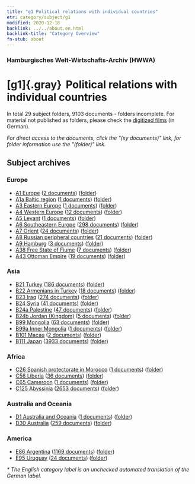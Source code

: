 ```yaml
---
title: "g1 Political relations with individual countries"
etr: category/subject/g1
modified: 2020-12-18
backlink: ../../about.en.html
backlink-title: "Category Overview"
fn-stub: about
---
```


### Hamburgisches Welt-Wirtschafts-Archiv (HWWA)
# [g1]{.gray}&#8201; Political relations with individual countries&#160; 





In total 29 subject folders, 9103 documents - folders incomplete.
For material not published as folders, please check the [digitized films](/film/h1_sh) (in German).

_For direct access to the documents, click the "(xy documents)" link, for folder information use the "(folder)" link._

## Subject archives



### Europe

- [A1 Europe](../../../geo/about.en.html#A1) (<a href="https://dfg-viewer.de/show/?tx_dlf[id]=https://pm20.zbw.eu/mets/sh/1408xx/140892/1444xx/144452/public.mets.en.xml" target="_blank">2 documents</a>) ([folder](http://purl.org/pressemappe20/folder/sh/140892,144452))
- [A1a Baltic region](../../../geo/about.en.html#A1a) (<a href="https://dfg-viewer.de/show/?tx_dlf[id]=https://pm20.zbw.eu/mets/sh/1408xx/140894/1444xx/144452/public.mets.en.xml" target="_blank">1 documents</a>) ([folder](http://purl.org/pressemappe20/folder/sh/140894,144452))
- [A3 Eastern Europe](../../../geo/about.en.html#A3) (<a href="https://dfg-viewer.de/show/?tx_dlf[id]=https://pm20.zbw.eu/mets/sh/1408xx/140896/1444xx/144452/public.mets.en.xml" target="_blank">1 documents</a>) ([folder](http://purl.org/pressemappe20/folder/sh/140896,144452))
- [A4 Western Europe](../../../geo/about.en.html#A4) (<a href="https://dfg-viewer.de/show/?tx_dlf[id]=https://pm20.zbw.eu/mets/sh/1408xx/140897/1444xx/144452/public.mets.en.xml" target="_blank">12 documents</a>) ([folder](http://purl.org/pressemappe20/folder/sh/140897,144452))
- [A5 Levant](../../../geo/about.en.html#A5) (<a href="https://dfg-viewer.de/show/?tx_dlf[id]=https://pm20.zbw.eu/mets/sh/1408xx/140898/1444xx/144452/public.mets.en.xml" target="_blank">1 documents</a>) ([folder](http://purl.org/pressemappe20/folder/sh/140898,144452))
- [A6 Southeastern Europe](../../../geo/about.en.html#A6) (<a href="https://dfg-viewer.de/show/?tx_dlf[id]=https://pm20.zbw.eu/mets/sh/1409xx/140900/1444xx/144452/public.mets.en.xml" target="_blank">298 documents</a>) ([folder](http://purl.org/pressemappe20/folder/sh/140900,144452))
- [A7 Orient](../../../geo/about.en.html#A7) (<a href="https://dfg-viewer.de/show/?tx_dlf[id]=https://pm20.zbw.eu/mets/sh/1409xx/140902/1444xx/144452/public.mets.en.xml" target="_blank">24 documents</a>) ([folder](http://purl.org/pressemappe20/folder/sh/140902,144452))
- [A8 Russian peripheral countries](../../../geo/about.en.html#A8) (<a href="https://dfg-viewer.de/show/?tx_dlf[id]=https://pm20.zbw.eu/mets/sh/1409xx/140904/1444xx/144452/public.mets.en.xml" target="_blank">21 documents</a>) ([folder](http://purl.org/pressemappe20/folder/sh/140904,144452))
- [A9 Hamburg](../../../geo/about.en.html#A9) (<a href="https://dfg-viewer.de/show/?tx_dlf[id]=https://pm20.zbw.eu/mets/sh/1409xx/140905/1444xx/144452/public.mets.en.xml" target="_blank">3 documents</a>) ([folder](http://purl.org/pressemappe20/folder/sh/140905,144452))
- [A38 Free State of Fiume](../../../geo/about.en.html#A38) (<a href="https://dfg-viewer.de/show/?tx_dlf[id]=https://pm20.zbw.eu/mets/sh/1410xx/141014/1444xx/144452/public.mets.en.xml" target="_blank">7 documents</a>) ([folder](http://purl.org/pressemappe20/folder/sh/141014,144452))
- [A43 Ottoman Empire](../../../geo/about.en.html#A43) (<a href="https://dfg-viewer.de/show/?tx_dlf[id]=https://pm20.zbw.eu/mets/sh/1410xx/141034/1444xx/144452/public.mets.en.xml" target="_blank">19 documents</a>) ([folder](http://purl.org/pressemappe20/folder/sh/141034,144452))

### Asia

- [B21 Turkey](../../../geo/about.en.html#B21) (<a href="https://dfg-viewer.de/show/?tx_dlf[id]=https://pm20.zbw.eu/mets/sh/1411xx/141111/1444xx/144452/public.mets.en.xml" target="_blank">186 documents</a>) ([folder](http://purl.org/pressemappe20/folder/sh/141111,144452))
- [B22 Armenians in Turkey](../../../geo/about.en.html#B22) (<a href="https://dfg-viewer.de/show/?tx_dlf[id]=https://pm20.zbw.eu/mets/sh/1411xx/141112/1444xx/144452/public.mets.en.xml" target="_blank">18 documents</a>) ([folder](http://purl.org/pressemappe20/folder/sh/141112,144452))
- [B23 Iraq](../../../geo/about.en.html#B23) (<a href="https://dfg-viewer.de/show/?tx_dlf[id]=https://pm20.zbw.eu/mets/sh/1411xx/141113/1444xx/144452/public.mets.en.xml" target="_blank">274 documents</a>) ([folder](http://purl.org/pressemappe20/folder/sh/141113,144452))
- [B24 Syria](../../../geo/about.en.html#B24) (<a href="https://dfg-viewer.de/show/?tx_dlf[id]=https://pm20.zbw.eu/mets/sh/1411xx/141114/1444xx/144452/public.mets.en.xml" target="_blank">41 documents</a>) ([folder](http://purl.org/pressemappe20/folder/sh/141114,144452))
- [B24a Palestine](../../../geo/about.en.html#B24a) (<a href="https://dfg-viewer.de/show/?tx_dlf[id]=https://pm20.zbw.eu/mets/sh/1411xx/141115/1444xx/144452/public.mets.en.xml" target="_blank">47 documents</a>) ([folder](http://purl.org/pressemappe20/folder/sh/141115,144452))
- [B24b Jordan (Kingdom)](../../../geo/about.en.html#B24b) (<a href="https://dfg-viewer.de/show/?tx_dlf[id]=https://pm20.zbw.eu/mets/sh/1411xx/141116/1444xx/144452/public.mets.en.xml" target="_blank">5 documents</a>) ([folder](http://purl.org/pressemappe20/folder/sh/141116,144452))
- [B99 Mongolia](../../../geo/about.en.html#B99) (<a href="https://dfg-viewer.de/show/?tx_dlf[id]=https://pm20.zbw.eu/mets/sh/1412xx/141261/1444xx/144452/public.mets.en.xml" target="_blank">63 documents</a>) ([folder](http://purl.org/pressemappe20/folder/sh/141261,144452))
- [B99a Inner Mongolia](../../../geo/about.en.html#B99a) (<a href="https://dfg-viewer.de/show/?tx_dlf[id]=https://pm20.zbw.eu/mets/sh/1412xx/141264/1444xx/144452/public.mets.en.xml" target="_blank">1 documents</a>) ([folder](http://purl.org/pressemappe20/folder/sh/141264,144452))
- [B101 Macau](../../../geo/about.en.html#B101) (<a href="https://dfg-viewer.de/show/?tx_dlf[id]=https://pm20.zbw.eu/mets/sh/1412xx/141267/1444xx/144452/public.mets.en.xml" target="_blank">2 documents</a>) ([folder](http://purl.org/pressemappe20/folder/sh/141267,144452))
- [B111 Japan](../../../geo/about.en.html#B111) (<a href="https://dfg-viewer.de/show/?tx_dlf[id]=https://pm20.zbw.eu/mets/sh/1412xx/141272/1444xx/144452/public.mets.en.xml" target="_blank">3933 documents</a>) ([folder](http://purl.org/pressemappe20/folder/sh/141272,144452))

### Africa

- [C26 Spanish protectorate in Morocco](../../../geo/about.en.html#C26) (<a href="https://dfg-viewer.de/show/?tx_dlf[id]=https://pm20.zbw.eu/mets/sh/1413xx/141359/1444xx/144452/public.mets.en.xml" target="_blank">1 documents</a>) ([folder](http://purl.org/pressemappe20/folder/sh/141359,144452))
- [C56 Liberia](../../../geo/about.en.html#C56) (<a href="https://dfg-viewer.de/show/?tx_dlf[id]=https://pm20.zbw.eu/mets/sh/1414xx/141405/1444xx/144452/public.mets.en.xml" target="_blank">36 documents</a>) ([folder](http://purl.org/pressemappe20/folder/sh/141405,144452))
- [C65 Cameroon](../../../geo/about.en.html#C65) (<a href="https://dfg-viewer.de/show/?tx_dlf[id]=https://pm20.zbw.eu/mets/sh/1414xx/141410/1444xx/144452/public.mets.en.xml" target="_blank">1 documents</a>) ([folder](http://purl.org/pressemappe20/folder/sh/141410,144452))
- [C125 Abyssinia](../../../geo/about.en.html#C125) (<a href="https://dfg-viewer.de/show/?tx_dlf[id]=https://pm20.zbw.eu/mets/sh/1414xx/141482/1444xx/144452/public.mets.en.xml" target="_blank">2653 documents</a>) ([folder](http://purl.org/pressemappe20/folder/sh/141482,144452))

### Australia and Oceania

- [D1 Australia and Oceania](../../../geo/about.en.html#D1) (<a href="https://dfg-viewer.de/show/?tx_dlf[id]=https://pm20.zbw.eu/mets/sh/1415xx/141592/1444xx/144452/public.mets.en.xml" target="_blank">1 documents</a>) ([folder](http://purl.org/pressemappe20/folder/sh/141592,144452))
- [D30 Australia](../../../geo/about.en.html#D30) (<a href="https://dfg-viewer.de/show/?tx_dlf[id]=https://pm20.zbw.eu/mets/sh/1416xx/141621/1444xx/144452/public.mets.en.xml" target="_blank">259 documents</a>) ([folder](http://purl.org/pressemappe20/folder/sh/141621,144452))

### America

- [E86 Argentina](../../../geo/about.en.html#E86) (<a href="https://dfg-viewer.de/show/?tx_dlf[id]=https://pm20.zbw.eu/mets/sh/1416xx/141692/1444xx/144452/public.mets.en.xml" target="_blank">1169 documents</a>) ([folder](http://purl.org/pressemappe20/folder/sh/141692,144452))
- [E95 Uruguay](../../../geo/about.en.html#E95) (<a href="https://dfg-viewer.de/show/?tx_dlf[id]=https://pm20.zbw.eu/mets/sh/1416xx/141695/1444xx/144452/public.mets.en.xml" target="_blank">24 documents</a>) ([folder](http://purl.org/pressemappe20/folder/sh/141695,144452))


_* The English category label is an unchecked automated translation of the German label._

